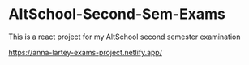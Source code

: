 # AltSchool-Second-Sem-Exams
This is a react project for my AltSchool second semester examination


https://anna-lartey-exams-project.netlify.app/
